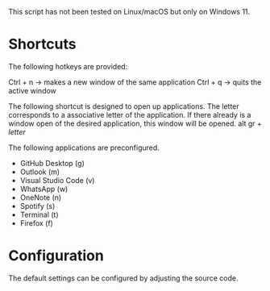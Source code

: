 This script has not been tested on Linux/macOS but only on Windows 11.

# Shortcuts
The following hotkeys are provided:

Ctrl + n -> makes a new window of the same application 
Ctrl + q -> quits the active window

The following shortcut is designed to open up applications. The letter corresponds to a associative letter of the application.
If there already is a window open of the desired application, this window will be opened.
alt gr + *letter*

The following applications are preconfigured.
- GitHub Desktop (g)
- Outlook (m)
- Visual Studio Code (v)
- WhatsApp (w)
- OneNote (n)
- Spotify (s)
- Terminal (t)
- Firefox (f)

# Configuration
The default settings can be configured by adjusting the source code.
